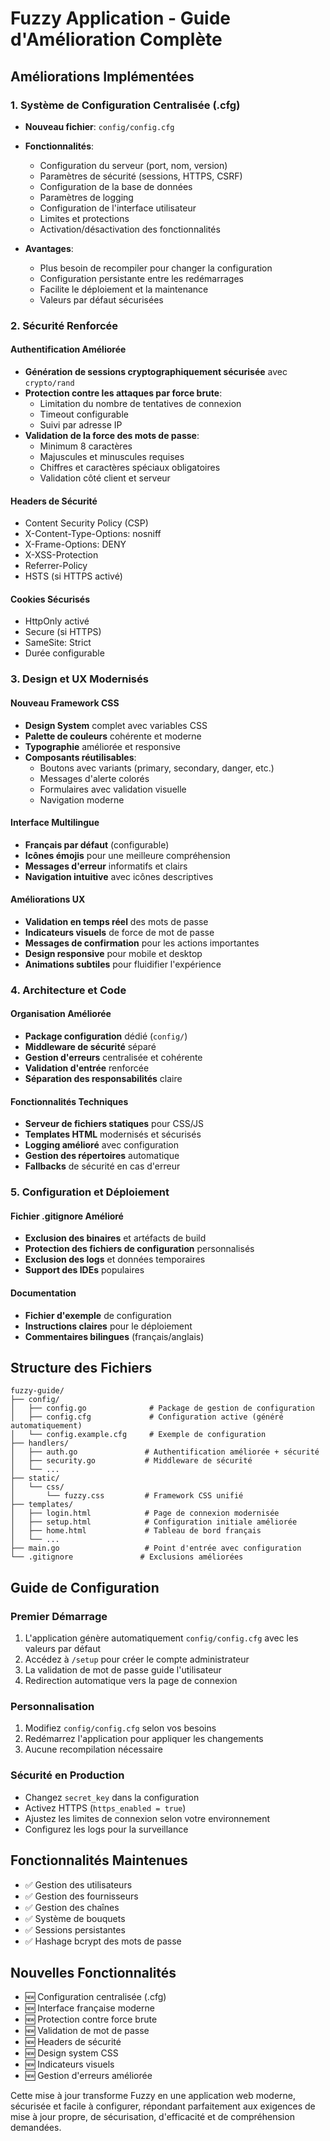 # Fuzzy Application - Guide d'Amélioration Complète

## Améliorations Implémentées

### 1. Système de Configuration Centralisée (.cfg)
- **Nouveau fichier**: `config/config.cfg` 
- **Fonctionnalités**:
  - Configuration du serveur (port, nom, version)
  - Paramètres de sécurité (sessions, HTTPS, CSRF)
  - Configuration de la base de données
  - Paramètres de logging
  - Configuration de l'interface utilisateur
  - Limites et protections
  - Activation/désactivation des fonctionnalités

- **Avantages**:
  - Plus besoin de recompiler pour changer la configuration
  - Configuration persistante entre les redémarrages
  - Facilite le déploiement et la maintenance
  - Valeurs par défaut sécurisées

### 2. Sécurité Renforcée

#### Authentification Améliorée
- **Génération de sessions cryptographiquement sécurisée** avec `crypto/rand`
- **Protection contre les attaques par force brute**:
  - Limitation du nombre de tentatives de connexion
  - Timeout configurable
  - Suivi par adresse IP
- **Validation de la force des mots de passe**:
  - Minimum 8 caractères
  - Majuscules et minuscules requises
  - Chiffres et caractères spéciaux obligatoires
  - Validation côté client et serveur

#### Headers de Sécurité
- Content Security Policy (CSP)
- X-Content-Type-Options: nosniff
- X-Frame-Options: DENY
- X-XSS-Protection
- Referrer-Policy
- HSTS (si HTTPS activé)

#### Cookies Sécurisés
- HttpOnly activé
- Secure (si HTTPS)
- SameSite: Strict
- Durée configurable

### 3. Design et UX Modernisés

#### Nouveau Framework CSS
- **Design System** complet avec variables CSS
- **Palette de couleurs** cohérente et moderne
- **Typographie** améliorée et responsive
- **Composants réutilisables**:
  - Boutons avec variants (primary, secondary, danger, etc.)
  - Messages d'alerte colorés
  - Formulaires avec validation visuelle
  - Navigation moderne

#### Interface Multilingue
- **Français par défaut** (configurable)
- **Icônes émojis** pour une meilleure compréhension
- **Messages d'erreur** informatifs et clairs
- **Navigation intuitive** avec icônes descriptives

#### Améliorations UX
- **Validation en temps réel** des mots de passe
- **Indicateurs visuels** de force de mot de passe
- **Messages de confirmation** pour les actions importantes
- **Design responsive** pour mobile et desktop
- **Animations subtiles** pour fluidifier l'expérience

### 4. Architecture et Code

#### Organisation Améliorée
- **Package configuration** dédié (`config/`)
- **Middleware de sécurité** séparé
- **Gestion d'erreurs** centralisée et cohérente
- **Validation d'entrée** renforcée
- **Séparation des responsabilités** claire

#### Fonctionnalités Techniques
- **Serveur de fichiers statiques** pour CSS/JS
- **Templates HTML** modernisés et sécurisés
- **Logging amélioré** avec configuration
- **Gestion des répertoires** automatique
- **Fallbacks** de sécurité en cas d'erreur

### 5. Configuration et Déploiement

#### Fichier .gitignore Amélioré
- **Exclusion des binaires** et artéfacts de build
- **Protection des fichiers de configuration** personnalisés
- **Exclusion des logs** et données temporaires
- **Support des IDEs** populaires

#### Documentation
- **Fichier d'exemple** de configuration
- **Instructions claires** pour le déploiement
- **Commentaires bilingues** (français/anglais)

## Structure des Fichiers

```
fuzzy-guide/
├── config/
│   ├── config.go              # Package de gestion de configuration
│   ├── config.cfg             # Configuration active (généré automatiquement)
│   └── config.example.cfg     # Exemple de configuration
├── handlers/
│   ├── auth.go               # Authentification améliorée + sécurité
│   ├── security.go           # Middleware de sécurité
│   └── ...
├── static/
│   └── css/
│       └── fuzzy.css         # Framework CSS unifié
├── templates/
│   ├── login.html            # Page de connexion modernisée
│   ├── setup.html            # Configuration initiale améliorée
│   ├── home.html             # Tableau de bord français
│   └── ...
├── main.go                   # Point d'entrée avec configuration
└── .gitignore               # Exclusions améliorées
```

## Guide de Configuration

### Premier Démarrage
1. L'application génère automatiquement `config/config.cfg` avec les valeurs par défaut
2. Accédez à `/setup` pour créer le compte administrateur
3. La validation de mot de passe guide l'utilisateur
4. Redirection automatique vers la page de connexion

### Personnalisation
1. Modifiez `config/config.cfg` selon vos besoins
2. Redémarrez l'application pour appliquer les changements
3. Aucune recompilation nécessaire

### Sécurité en Production
- Changez `secret_key` dans la configuration
- Activez HTTPS (`https_enabled = true`)
- Ajustez les limites de connexion selon votre environnement
- Configurez les logs pour la surveillance

## Fonctionnalités Maintenues
- ✅ Gestion des utilisateurs
- ✅ Gestion des fournisseurs
- ✅ Gestion des chaînes
- ✅ Système de bouquets
- ✅ Sessions persistantes
- ✅ Hashage bcrypt des mots de passe

## Nouvelles Fonctionnalités
- 🆕 Configuration centralisée (.cfg)
- 🆕 Interface française moderne
- 🆕 Protection contre force brute
- 🆕 Validation de mot de passe
- 🆕 Headers de sécurité
- 🆕 Design system CSS
- 🆕 Indicateurs visuels
- 🆕 Gestion d'erreurs améliorée

Cette mise à jour transforme Fuzzy en une application web moderne, sécurisée et facile à configurer, répondant parfaitement aux exigences de mise à jour propre, de sécurisation, d'efficacité et de compréhension demandées.